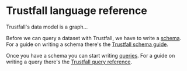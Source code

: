 # Trustfall language reference

Trustfall's data model is a graph...

Before we can query a dataset with Trustfall, we have to write a [schema](./glossary.md#schema).
For a guide on writing a schema there's the [Trustfall schema guide](./schema/index.md).

Once you have a schema you can start writing [queries](./glossary.md#query).
For a guide on writing a query there's the [Trustfall query reference](./querying/index.md).
